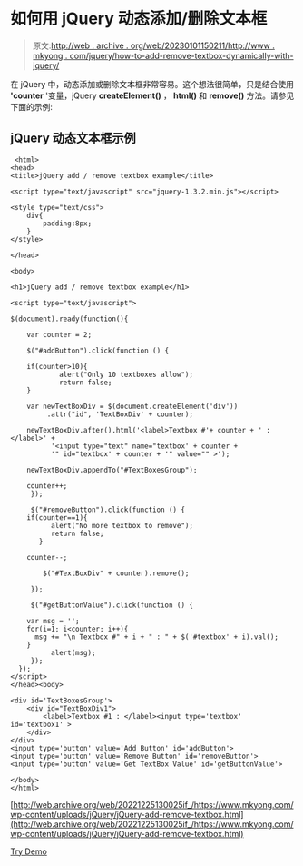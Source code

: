 # 如何用 jQuery 动态添加/删除文本框

> 原文:[http://web . archive . org/web/20230101150211/http://www . mkyong . com/jquery/how-to-add-remove-textbox-dynamically-with-jquery/](http://web.archive.org/web/20230101150211/http://www.mkyong.com/jquery/how-to-add-remove-textbox-dynamically-with-jquery/)

在 jQuery 中，动态添加或删除文本框非常容易。这个想法很简单，只是结合使用 **'counter** '变量，jQuery **createElement()** ， **html()** 和 **remove()** 方法。请参见下面的示例:

## jQuery 动态文本框示例

```
 <html>
<head>
<title>jQuery add / remove textbox example</title>

<script type="text/javascript" src="jquery-1.3.2.min.js"></script>

<style type="text/css">
	div{
		padding:8px;
	}
</style>

</head>

<body>

<h1>jQuery add / remove textbox example</h1>

<script type="text/javascript">

$(document).ready(function(){

    var counter = 2;

    $("#addButton").click(function () {

	if(counter>10){
            alert("Only 10 textboxes allow");
            return false;
	}   

	var newTextBoxDiv = $(document.createElement('div'))
	     .attr("id", 'TextBoxDiv' + counter);

	newTextBoxDiv.after().html('<label>Textbox #'+ counter + ' : </label>' +
	      '<input type="text" name="textbox' + counter + 
	      '" id="textbox' + counter + '" value="" >');

	newTextBoxDiv.appendTo("#TextBoxesGroup");

	counter++;
     });

     $("#removeButton").click(function () {
	if(counter==1){
          alert("No more textbox to remove");
          return false;
       }   

	counter--;

        $("#TextBoxDiv" + counter).remove();

     });

     $("#getButtonValue").click(function () {

	var msg = '';
	for(i=1; i<counter; i++){
   	  msg += "\n Textbox #" + i + " : " + $('#textbox' + i).val();
	}
    	  alert(msg);
     });
  });
</script>
</head><body>

<div id='TextBoxesGroup'>
	<div id="TextBoxDiv1">
		<label>Textbox #1 : </label><input type='textbox' id='textbox1' >
	</div>
</div>
<input type='button' value='Add Button' id='addButton'>
<input type='button' value='Remove Button' id='removeButton'>
<input type='button' value='Get TextBox Value' id='getButtonValue'>

</body>
</html> 
```

[http://web.archive.org/web/20221225130025if_/https://www.mkyong.com/wp-content/uploads/jQuery/jQuery-add-remove-textbox.html](http://web.archive.org/web/20221225130025if_/https://www.mkyong.com/wp-content/uploads/jQuery/jQuery-add-remove-textbox.html)

[Try Demo](http://web.archive.org/web/20221225130025/http://www.mkyong.com/wp-content/uploads/jQuery/jQuery-add-remove-textbox.html)<input type="hidden" id="mkyong-current-postId" value="5031">
